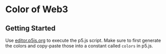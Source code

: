 # Color of Web3

## Getting Started

Use [editor.p5js.org](https://editor.p5js.org/]) to execute the p5.js script. Make sure to first generate the colors and copy-paste those into a constant called `colors` in p5.js.
